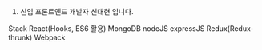 1. 신입 프론트엔드 개발자 신대현 입니다.

Stack
  React(Hooks, ES6 활용)
  MongoDB
  nodeJS
  expressJS
  Redux(Redux-thrunk)
  Webpack
